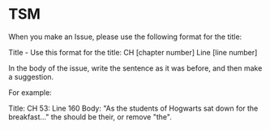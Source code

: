 # TSM

When you make an Issue, please use the following format for the title:

Title - Use this format for the title:
CH [chapter number] Line [line number]

In the body of the issue, write the sentence as it was before, and then make a suggestion.


For example:

Title: 
CH 53: Line 160
Body:
"As the students of Hogwarts sat down for the breakfast..."
the should be their, or remove "the".
